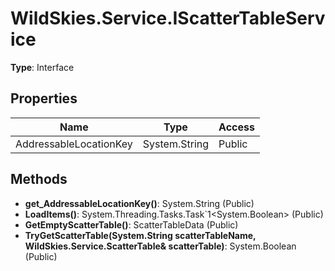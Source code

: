 ﻿# WildSkies.Service.IScatterTableService

**Type**: Interface

## Properties

| Name | Type | Access |
|------|------|--------|
| AddressableLocationKey | System.String | Public |

## Methods

- **get_AddressableLocationKey()**: System.String (Public)
- **LoadItems()**: System.Threading.Tasks.Task`1<System.Boolean> (Public)
- **GetEmptyScatterTable()**: ScatterTableData (Public)
- **TryGetScatterTable(System.String scatterTableName, WildSkies.Service.ScatterTable& scatterTable)**: System.Boolean (Public)


